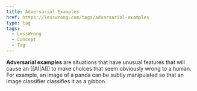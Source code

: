 ```yaml
---
title: Adversarial Examples
href: https://lesswrong.com/tags/adversarial-examples
type: tag
tags:
  - LessWrong
  - Concept
  - Tag
---
```


**Adversarial examples** are situations that have unusual features that will cause an [[AI|AI]] to make choices that seem obviously wrong to a human. For example, an image of a panda can be subtly manipulated so that an image classifier classifies it as a gibbon.